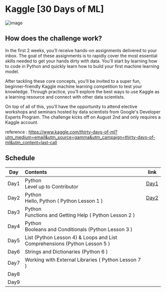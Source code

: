 # Kaggle [30 Days of ML]

![image](https://user-images.githubusercontent.com/77032455/127953298-32516696-95fd-4bc9-a634-e73236bb4819.png)

## How does the challenge work?

In the first 2 weeks, you’ll receive hands-on assignments delivered to your inbox. The goal of these assignments is to rapidly cover the most essential skills needed to get your hands dirty with data. You'll start by learning how to code in Python and quickly learn how to build your first machine learning model.

After tackling these core concepts, you’ll be invited to a super fun, beginner-friendly Kaggle machine learning competition to test your knowledge. Through practice, you’ll explore the best ways to use Kaggle as a learning resource and connect with other data scientists.

On top of all of this, you’ll have the opportunity to attend elective workshops and seminars hosted by data scientists from Google's Developer Experts Program. The challenge kicks off on August 2nd and only requires a Kaggle account.

reference : https://www.kaggle.com/thirty-days-of-ml?utm_medium=email&utm_source=gamma&utm_campaign=thirty-days-of-ml&utm_content=last-call



## **Schedule**

| Day  | Contents                                                     |                             link                             |
| :--: | :----------------------------------------------------------- | :----------------------------------------------------------: |
| Day1 | Python <br />Level up to Contributor                         | [Day1](https://github.com/seok-jong/Kaggle_30Days_ofML/tree/master/Day1) |
| Day2 | Python<br />Hello, Python ( Python Lesson 1 )                | [Day2](https://github.com/seok-jong/Kaggle_30Days_ofML/tree/master/Day2) |
| Day3 | Python<br />Functions and Getting Help ( Python Lesson 2 )   |                                                              |
| Day4 | Python<br />Booleans and Conditionals (Python Lesson 3 )     |                                                              |
| Day5 | List (Python Lesson 4) & Loops and List Comprehensions (Python Lesson 5 ) |                                                              |
| Day6 | Strings and Dictionaries (Python 6 )                         |                                                              |
| Day7 | Working with External Libraries ( Python Lesson 7 )          |                                                              |
| Day8 |                                                              |                                                              |
| Day9 |                                                              |                                                              |

